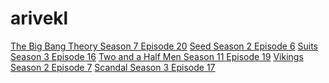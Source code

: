 arivekl
=======
<a href=http://tribe.net/listing/b226413b-4eca-4441-b1e0-173be3df77e7>The Big Bang Theory Season 7 Episode 20</a>
<a href=http://tribe.net/listing/a80893ee-3fdc-417d-a398-593e1a0018d5>Seed Season 2 Episode 6</a>
<a href=http://tribe.net/listing/fbc9a8d2-2993-49d0-b957-5f24436310aa>Suits Season 3 Episode 16</a>
<a href=http://tribe.net/listing/9a06faec-9fd3-44aa-83ee-9e9653e049cc>Two and a Half Men Season 11 Episode 19</a>
<a href=http://tribe.net/listing/1551dabb-8b59-4b21-b6aa-f0bb27c4638e>Vikings Season 2 Episode 7</a>
<a href=http://tribe.net/listing/1dd959ee-ccac-4053-854b-d66e2a112eab>Scandal Season 3 Episode 17</a>
